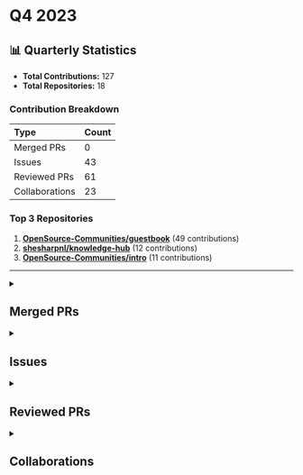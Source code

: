 # Q4 2023

## 📊 Quarterly Statistics

* **Total Contributions:** 127
* **Total Repositories:** 18

### Contribution Breakdown

| Type | Count |
| :--- | :--- |
| Merged PRs | 0 |
| Issues | 43 |
| Reviewed PRs | 61 |
| Collaborations | 23 |

### Top 3 Repositories

1. [**OpenSource-Communities/guestbook**](https://github.com/OpenSource-Communities/guestbook) (49 contributions)
2. [**shesharpnl/knowledge-hub**](https://github.com/shesharpnl/knowledge-hub) (12 contributions)
3. [**OpenSource-Communities/intro**](https://github.com/OpenSource-Communities/intro) (11 contributions)

---

<details>
 <summary><h2>Merged PRs</h2></summary>
No contribution in this quarter.
</details>

<details>
 <summary><h2>Issues</h2></summary>
<table style='width:100%; table-layout:fixed;'>
  <thead>
    <tr>
      <th style='width:5%;'>No.</th>
      <th style='width:25%;'>Project Name</th>
      <th style='width:35%;'>Title</th>
      <th style='width:15%;'>Created At</th>
      <th style='width:15%;'>Closed At</th>
      <th style='width:10%;'>Closing Period</th>
    </tr>
  </thead>
  <tbody>
    <tr>
      <td>1.</td>
      <td>nickytonline/astro-partykit-starter</td>
      <td><a href='https://github.com/nickytonline/astro-partykit-starter/issues/14'>docs: Comment out instructions and add heading 2 to the issue form templates</a></td>
      <td>2023-12-31</td>
      <td>2023-12-31</td>
      <td>0 days</td>
    </tr>
    <tr>
      <td>2.</td>
      <td>nickytonline/astro-partykit-starter</td>
      <td><a href='https://github.com/nickytonline/astro-partykit-starter/issues/13'>Bug: Delete `CR` eslint(prettier/prettier) error</a></td>
      <td>2023-12-31</td>
      <td>N/A</td>
      <td>Open</td>
    </tr>
    <tr>
      <td>3.</td>
      <td>open-sauced/app</td>
      <td><a href='https://github.com/open-sauced/app/issues/2408'>Bug: Reaction icons are closing right away when clicking the smiley button on the highlight card mode</a></td>
      <td>2023-12-28</td>
      <td>2024-01-03</td>
      <td>6 days</td>
    </tr>
    <tr>
      <td>4.</td>
      <td>open-sauced/maintainer-intro-course</td>
      <td><a href='https://github.com/open-sauced/maintainer-intro-course/issues/24'>Docs: Remove "Using Markdown for This Project" section in Contributing Guide</a></td>
      <td>2023-12-28</td>
      <td>N/A</td>
      <td>Open</td>
    </tr>
    <tr>
      <td>5.</td>
      <td>open-sauced/maintainer-intro-course</td>
      <td><a href='https://github.com/open-sauced/maintainer-intro-course/issues/23'>Docs: Update translating section to maintainer intro course in the Contributing Guide </a></td>
      <td>2023-12-28</td>
      <td>2024-01-02</td>
      <td>5 days</td>
    </tr>
    <tr>
      <td>6.</td>
      <td>open-sauced/maintainer-intro-course</td>
      <td><a href='https://github.com/open-sauced/maintainer-intro-course/issues/22'>Docs: Remove steps related to chapter numbers</a></td>
      <td>2023-12-28</td>
      <td>2024-01-10</td>
      <td>13 days</td>
    </tr>
    <tr>
      <td>7.</td>
      <td>Virtual-Coffee/virtualcoffee.io</td>
      <td><a href='https://github.com/Virtual-Coffee/virtualcoffee.io/issues/1103'>docs: Add new monthly challenge: New Year, New Goals</a></td>
      <td>2023-12-26</td>
      <td>2024-01-02</td>
      <td>7 days</td>
    </tr>
    <tr>
      <td>8.</td>
      <td>OpenSource-Communities/guestbook</td>
      <td><a href='https://github.com/OpenSource-Communities/guestbook/issues/201'>docs: Make adjustments to`CONTRIBUTING.md`</a></td>
      <td>2023-12-20</td>
      <td>2024-01-04</td>
      <td>15 days</td>
    </tr>
    <tr>
      <td>9.</td>
      <td>OpenSource-Communities/intro</td>
      <td><a href='https://github.com/OpenSource-Communities/intro/issues/101'>docs: Remove topics list from the "How to Contribute to Open Source" section </a></td>
      <td>2023-12-20</td>
      <td>2023-12-21</td>
      <td>0 days</td>
    </tr>
    <tr>
      <td>10.</td>
      <td>OpenSource-Communities/guestbook</td>
      <td><a href='https://github.com/OpenSource-Communities/guestbook/issues/198'>docs: Add screenshot requirement to PR template</a></td>
      <td>2023-12-19</td>
      <td>2023-12-20</td>
      <td>1 days</td>
    </tr>
    <tr>
      <td>11.</td>
      <td>open-sauced/ai</td>
      <td><a href='https://github.com/open-sauced/ai/issues/300'>Bug: Can't run `npm run push` to commit changes</a></td>
      <td>2023-12-18</td>
      <td>N/A</td>
      <td>Open</td>
    </tr>
    <tr>
      <td>12.</td>
      <td>open-sauced/ai</td>
      <td><a href='https://github.com/open-sauced/ai/issues/299'>Bug: Lint error: Expected linebreaks to be 'LF' but found 'CRLF'</a></td>
      <td>2023-12-18</td>
      <td>2024-01-12</td>
      <td>25 days</td>
    </tr>
    <tr>
      <td>13.</td>
      <td>open-sauced/ai</td>
      <td><a href='https://github.com/open-sauced/ai/issues/297'>fix: Add correct path to the usage guide on README and Docs in the extension, and update "Contributing" and "Community" sections in README</a></td>
      <td>2023-12-17</td>
      <td>2024-01-12</td>
      <td>26 days</td>
    </tr>
    <tr>
      <td>14.</td>
      <td>OpenSource-Communities/intro</td>
      <td><a href='https://github.com/OpenSource-Communities/intro/issues/99'>docs: Replace the content in "Let's Get Practical" and "Merge Conflicts" sections with the "Getting Started" and "Update Branch & Resolve Conflicts" sections of `guestbook` repo</a></td>
      <td>2023-12-15</td>
      <td>2023-12-22</td>
      <td>7 days</td>
    </tr>
    <tr>
      <td>15.</td>
      <td>OpenSource-Communities/guestbook</td>
      <td><a href='https://github.com/OpenSource-Communities/guestbook/issues/197'>docs: Move the content of "Getting Started" and "Update Branch & Resolve Conflicts" sections to Intro to Open Source course </a></td>
      <td>2023-12-15</td>
      <td>2023-12-23</td>
      <td>8 days</td>
    </tr>
    <tr>
      <td>16.</td>
      <td>open-sauced/app</td>
      <td><a href='https://github.com/open-sauced/app/issues/2335'>Bug: Long repos' name are partially stack at the back of another name when searching with the search input in the Explore tab </a></td>
      <td>2023-12-13</td>
      <td>2024-04-05</td>
      <td>114 days</td>
    </tr>
    <tr>
      <td>17.</td>
      <td>open-sauced/ai</td>
      <td><a href='https://github.com/open-sauced/ai/issues/294'>Bug: OpenSauced orange button doesn't appear on the PR form </a></td>
      <td>2023-12-07</td>
      <td>N/A</td>
      <td>Open</td>
    </tr>
    <tr>
      <td>18.</td>
      <td>open-sauced/ai</td>
      <td><a href='https://github.com/open-sauced/ai/issues/293'>Bug: Can't generate refactor, test, and explanation code when clicking the OpenSauced orange button </a></td>
      <td>2023-12-07</td>
      <td>N/A</td>
      <td>Open</td>
    </tr>
    <tr>
      <td>19.</td>
      <td>Virtual-Coffee/virtualcoffee.io</td>
      <td><a href='https://github.com/Virtual-Coffee/virtualcoffee.io/issues/1095'>Add December 2023 newsletter to the website</a></td>
      <td>2023-12-06</td>
      <td>2023-12-12</td>
      <td>6 days</td>
    </tr>
    <tr>
      <td>20.</td>
      <td>Virtual-Coffee/virtualcoffee.io</td>
      <td><a href='https://github.com/Virtual-Coffee/virtualcoffee.io/issues/1092'>Add December 2023 Monthly Challenge</a></td>
      <td>2023-11-30</td>
      <td>2023-12-01</td>
      <td>1 days</td>
    </tr>
    <tr>
      <td>21.</td>
      <td>open-sauced/hot</td>
      <td><a href='https://github.com/open-sauced/hot/issues/499'>Bug: Auth on hot.opensauced.pizza is not working</a></td>
      <td>2023-11-26</td>
      <td>2023-11-27</td>
      <td>1 days</td>
    </tr>
    <tr>
      <td>22.</td>
      <td>open-sauced/app</td>
      <td><a href='https://github.com/open-sauced/app/issues/2203'>Bug: Dev card is not in full size (cut off) on preview</a></td>
      <td>2023-11-24</td>
      <td>2024-08-21</td>
      <td>271 days</td>
    </tr>
    <tr>
      <td>23.</td>
      <td>open-sauced/app</td>
      <td><a href='https://github.com/open-sauced/app/issues/2202'>feat: Add an underline to Repos text in a button</a></td>
      <td>2023-11-24</td>
      <td>N/A</td>
      <td>Open</td>
    </tr>
    <tr>
      <td>24.</td>
      <td>forem/forem</td>
      <td><a href='https://github.com/forem/forem/issues/20389'>Unable to Preview a Reply for a Comment Before Publishing it</a></td>
      <td>2023-11-23</td>
      <td>2024-05-16</td>
      <td>175 days</td>
    </tr>
    <tr>
      <td>25.</td>
      <td>open-sauced/app</td>
      <td><a href='https://github.com/open-sauced/app/issues/2166'>Bug: Navbar moves when clicking "Select a Filter" in the Insight Page's Reports tab</a></td>
      <td>2023-11-16</td>
      <td>2024-08-21</td>
      <td>279 days</td>
    </tr>
    <tr>
      <td>26.</td>
      <td>OpenSource-Communities/intro</td>
      <td><a href='https://github.com/OpenSource-Communities/intro/issues/96'>docs: Update "Formatting Your Highlight" Section</a></td>
      <td>2023-11-15</td>
      <td>2023-11-16</td>
      <td>0 days</td>
    </tr>
    <tr>
      <td>27.</td>
      <td>OpenSource-Communities/intro</td>
      <td><a href='https://github.com/OpenSource-Communities/intro/issues/93'>docs: Update README</a></td>
      <td>2023-11-10</td>
      <td>2023-11-13</td>
      <td>3 days</td>
    </tr>
    <tr>
      <td>28.</td>
      <td>OpenSource-Communities/intro</td>
      <td><a href='https://github.com/OpenSource-Communities/intro/issues/91'>docs: Move chapter "Understanding Merge Conflicts"</a></td>
      <td>2023-11-08</td>
      <td>2023-11-16</td>
      <td>8 days</td>
    </tr>
    <tr>
      <td>29.</td>
      <td>Virtual-Coffee/virtualcoffee.io</td>
      <td><a href='https://github.com/Virtual-Coffee/virtualcoffee.io/issues/1083'>Add November 2023 newsletter to the website</a></td>
      <td>2023-11-08</td>
      <td>2023-11-09</td>
      <td>1 days</td>
    </tr>
    <tr>
      <td>30.</td>
      <td>OpenSource-Communities/intro</td>
      <td><a href='https://github.com/OpenSource-Communities/intro/issues/87'>docs: Fix and Improve `CONTRIBUTING.md` and `i18n-guidelines.md`</a></td>
      <td>2023-11-07</td>
      <td>2023-11-16</td>
      <td>9 days</td>
    </tr>
    <tr>
      <td>31.</td>
      <td>OpenSource-Communities/guestbook</td>
      <td><a href='https://github.com/OpenSource-Communities/guestbook/issues/171'>docs: Add extra instruction for manual entry and improve README</a></td>
      <td>2023-11-05</td>
      <td>2023-11-06</td>
      <td>1 days</td>
    </tr>
    <tr>
      <td>32.</td>
      <td>OpenSource-Communities/pizza-verse</td>
      <td><a href='https://github.com/OpenSource-Communities/pizza-verse/issues/61'>Feature: Add a PR template</a></td>
      <td>2023-11-05</td>
      <td>2023-11-06</td>
      <td>1 days</td>
    </tr>
    <tr>
      <td>33.</td>
      <td>OpenSource-Communities/guestbook</td>
      <td><a href='https://github.com/OpenSource-Communities/guestbook/issues/169'>Feature: Add a PR Template</a></td>
      <td>2023-11-05</td>
      <td>2023-11-06</td>
      <td>1 days</td>
    </tr>
    <tr>
      <td>34.</td>
      <td>shesharpnl/knowledge-hub</td>
      <td><a href='https://github.com/shesharpnl/knowledge-hub/issues/44'>Add Socials to this Repository</a></td>
      <td>2023-10-22</td>
      <td>N/A</td>
      <td>Open</td>
    </tr>
    <tr>
      <td>35.</td>
      <td>shesharpnl/knowledge-hub</td>
      <td><a href='https://github.com/shesharpnl/knowledge-hub/issues/39'>Add Resources to this Repository</a></td>
      <td>2023-10-22</td>
      <td>N/A</td>
      <td>Open</td>
    </tr>
    <tr>
      <td>36.</td>
      <td>OpenSource-Communities/guestbook</td>
      <td><a href='https://github.com/OpenSource-Communities/guestbook/issues/149'>Bug: Step Typo in Step 7 of the Getting Started Section</a></td>
      <td>2023-10-22</td>
      <td>2023-10-22</td>
      <td>0 days</td>
    </tr>
    <tr>
      <td>37.</td>
      <td>shesharpnl/knowledge-hub</td>
      <td><a href='https://github.com/shesharpnl/knowledge-hub/issues/33'>Fix the Table of Content on the README</a></td>
      <td>2023-10-20</td>
      <td>2023-10-20</td>
      <td>0 days</td>
    </tr>
    <tr>
      <td>38.</td>
      <td>open-sauced/app</td>
      <td><a href='https://github.com/open-sauced/app/issues/1896'>Bug: The Three Dots at the Highlight Card Immediately Close on Click </a></td>
      <td>2023-10-13</td>
      <td>2023-11-02</td>
      <td>20 days</td>
    </tr>
    <tr>
      <td>39.</td>
      <td>OpenSource-Communities/guestbook</td>
      <td><a href='https://github.com/OpenSource-Communities/guestbook/issues/118'>Feature: Add a Resolve Merge Conflicts section on README</a></td>
      <td>2023-10-09</td>
      <td>2023-10-20</td>
      <td>11 days</td>
    </tr>
    <tr>
      <td>40.</td>
      <td>OpenSource-Communities/intro</td>
      <td><a href='https://github.com/OpenSource-Communities/intro/issues/58'>Bug: Broken links from missing files on README and on the site</a></td>
      <td>2023-10-05</td>
      <td>2023-10-10</td>
      <td>5 days</td>
    </tr>
    <tr>
      <td>41.</td>
      <td>Virtual-Coffee/VC-Community-Docs</td>
      <td><a href='https://github.com/Virtual-Coffee/VC-Community-Docs/issues/324'>docs: Improve Monthly Challenge Team Documentation</a></td>
      <td>2023-10-04</td>
      <td>2024-12-12</td>
      <td>434 days</td>
    </tr>
    <tr>
      <td>42.</td>
      <td>Virtual-Coffee/virtualcoffee.io</td>
      <td><a href='https://github.com/Virtual-Coffee/virtualcoffee.io/issues/1018'>Add October 2023 newsletter to the website</a></td>
      <td>2023-10-03</td>
      <td>2023-10-04</td>
      <td>1 days</td>
    </tr>
    <tr>
      <td>43.</td>
      <td>shesharpnl/.github</td>
      <td><a href='https://github.com/shesharpnl/.github/issues/4'>feat: Comment Out Instructions in the Issue Templates</a></td>
      <td>2023-10-02</td>
      <td>2023-10-02</td>
      <td>1 days</td>
    </tr>
  </tbody>
</table>
</details>

<details>
 <summary><h2>Reviewed PRs</h2></summary>
<table style='width:100%; table-layout:fixed;'>
  <thead>
    <tr>
      <th style='width:5%;'>No.</th>
      <th style='width:15%;'>Project Name</th>
      <th style='width:25%;'>Title</th>
      <th style='width:10%;'>Created At</th>
      <th style='width:10%;'>Reviewed At</th>
      <th style='width:10%;'>My First Review</th>
      <th style='width:10%;'>Time to First Review</th>
      <th style='width:15%;'>My First Review Period</th>
    </tr>
  </thead>
  <tbody>
    <tr>
      <td>1.</td>
      <td>nickytonline/astro-partykit-starter</td>
      <td><a href='https://github.com/nickytonline/astro-partykit-starter/pull/8'>Bug Fix: The default username if none is specified is incorrect. </a></td>
      <td>2023-12-28</td>
      <td>2023-12-29</td>
      <td>2023-12-29</td>
      <td>0 days</td>
      <td>0 days</td>
    </tr>
    <tr>
      <td>2.</td>
      <td>OpenSource-Communities/guestbook</td>
      <td><a href='https://github.com/OpenSource-Communities/guestbook/pull/204'>fix: reformat template</a></td>
      <td>2023-12-22</td>
      <td>2023-12-22</td>
      <td>2023-12-22</td>
      <td>0 days</td>
      <td>0 days</td>
    </tr>
    <tr>
      <td>3.</td>
      <td>OpenSource-Communities/guestbook</td>
      <td><a href='https://github.com/OpenSource-Communities/guestbook/pull/180'>Brandon added as a contributor</a></td>
      <td>2023-11-12</td>
      <td>2023-11-14</td>
      <td>2023-11-14</td>
      <td>2 days</td>
      <td>2 days</td>
    </tr>
    <tr>
      <td>4.</td>
      <td>OpenSource-Communities/guestbook</td>
      <td><a href='https://github.com/OpenSource-Communities/guestbook/pull/199'>docs: add screenshot requirement to PR template</a></td>
      <td>2023-12-20</td>
      <td>2023-12-20</td>
      <td>2023-12-20</td>
      <td>0 days</td>
      <td>0 days</td>
    </tr>
    <tr>
      <td>5.</td>
      <td>OpenSource-Communities/guestbook</td>
      <td><a href='https://github.com/OpenSource-Communities/guestbook/pull/192'>Added Chase Corbitt to guestbook</a></td>
      <td>2023-12-13</td>
      <td>2023-12-14</td>
      <td>2023-12-14</td>
      <td>1 days</td>
      <td>1 days</td>
    </tr>
    <tr>
      <td>6.</td>
      <td>open-sauced/docs</td>
      <td><a href='https://github.com/open-sauced/docs/pull/232'>fix: simplified the merge conflicts section</a></td>
      <td>2023-12-10</td>
      <td>2023-12-10</td>
      <td>2023-12-10</td>
      <td>0 days</td>
      <td>0 days</td>
    </tr>
    <tr>
      <td>7.</td>
      <td>open-sauced/docs</td>
      <td><a href='https://github.com/open-sauced/docs/pull/231'>fix: remove storybook id from sidebar file</a></td>
      <td>2023-12-09</td>
      <td>2023-12-10</td>
      <td>2023-12-10</td>
      <td>1 days</td>
      <td>1 days</td>
    </tr>
    <tr>
      <td>8.</td>
      <td>OpenSource-Communities/guestbook</td>
      <td><a href='https://github.com/OpenSource-Communities/guestbook/pull/189'>Feature/add profile kishore rajkumar</a></td>
      <td>2023-12-06</td>
      <td>2023-12-08</td>
      <td>2023-12-08</td>
      <td>2 days</td>
      <td>2 days</td>
    </tr>
    <tr>
      <td>9.</td>
      <td>open-sauced/docs</td>
      <td><a href='https://github.com/open-sauced/docs/pull/221'>feat: adding job seekers guide</a></td>
      <td>2023-12-05</td>
      <td>2023-12-05</td>
      <td>2023-12-05</td>
      <td>0 days</td>
      <td>0 days</td>
    </tr>
    <tr>
      <td>10.</td>
      <td>open-sauced/docs</td>
      <td><a href='https://github.com/open-sauced/docs/pull/212'>feat: adds glossary </a></td>
      <td>2023-11-23</td>
      <td>2023-11-23</td>
      <td>2023-11-23</td>
      <td>0 days</td>
      <td>0 days</td>
    </tr>
    <tr>
      <td>11.</td>
      <td>open-sauced/docs</td>
      <td><a href='https://github.com/open-sauced/docs/pull/211'>feat: adds glossary </a></td>
      <td>2023-11-20</td>
      <td>2023-11-21</td>
      <td>2023-11-21</td>
      <td>0 days</td>
      <td>1 days</td>
    </tr>
    <tr>
      <td>12.</td>
      <td>OpenSource-Communities/guestbook</td>
      <td><a href='https://github.com/OpenSource-Communities/guestbook/pull/185'>Add Ignace as a contributor</a></td>
      <td>2023-11-20</td>
      <td>2023-11-20</td>
      <td>2023-11-20</td>
      <td>0 days</td>
      <td>0 days</td>
    </tr>
    <tr>
      <td>13.</td>
      <td>open-sauced/docs</td>
      <td><a href='https://github.com/open-sauced/docs/pull/205'>feat: Add maintainers guide section</a></td>
      <td>2023-11-10</td>
      <td>2023-11-15</td>
      <td>2023-11-15</td>
      <td>5 days</td>
      <td>5 days</td>
    </tr>
    <tr>
      <td>14.</td>
      <td>OpenSource-Communities/intro</td>
      <td><a href='https://github.com/OpenSource-Communities/intro/pull/92'>docs: Move chapter "Understanding Merge Conflicts" to Let's Contribute section</a></td>
      <td>2023-11-10</td>
      <td>2023-11-10</td>
      <td>2023-11-10</td>
      <td>0 days</td>
      <td>0 days</td>
    </tr>
    <tr>
      <td>15.</td>
      <td>OpenSource-Communities/guestbook</td>
      <td><a href='https://github.com/OpenSource-Communities/guestbook/pull/181'>feat: add explanation about commit message in the README</a></td>
      <td>2023-11-14</td>
      <td>2023-11-14</td>
      <td>2023-11-14</td>
      <td>0 days</td>
      <td>0 days</td>
    </tr>
    <tr>
      <td>16.</td>
      <td>OpenSource-Communities/guestbook</td>
      <td><a href='https://github.com/OpenSource-Communities/guestbook/pull/177'>git add and git commit fix</a></td>
      <td>2023-11-09</td>
      <td>2023-11-10</td>
      <td>2023-11-10</td>
      <td>0 days</td>
      <td>0 days</td>
    </tr>
    <tr>
      <td>17.</td>
      <td>OpenSource-Communities/guestbook</td>
      <td><a href='https://github.com/OpenSource-Communities/guestbook/pull/178'>docs: add @peachjelly13 as a contributor</a></td>
      <td>2023-11-10</td>
      <td>2023-11-10</td>
      <td>2023-11-10</td>
      <td>0 days</td>
      <td>0 days</td>
    </tr>
    <tr>
      <td>18.</td>
      <td>OpenSource-Communities/guestbook</td>
      <td><a href='https://github.com/OpenSource-Communities/guestbook/pull/174'>Chore: Added myself as a contributor</a></td>
      <td>2023-11-08</td>
      <td>2023-11-09</td>
      <td>2023-11-09</td>
      <td>1 days</td>
      <td>1 days</td>
    </tr>
    <tr>
      <td>19.</td>
      <td>OpenSource-Communities/guestbook</td>
      <td><a href='https://github.com/OpenSource-Communities/guestbook/pull/176'>feat: Add victor-villca as a contributor</a></td>
      <td>2023-11-09</td>
      <td>2023-11-10</td>
      <td>2023-11-10</td>
      <td>0 days</td>
      <td>0 days</td>
    </tr>
    <tr>
      <td>20.</td>
      <td>OpenSource-Communities/guestbook</td>
      <td><a href='https://github.com/OpenSource-Communities/guestbook/pull/175'> Add TejsinghDhaosriya as a contributor</a></td>
      <td>2023-11-09</td>
      <td>2023-11-09</td>
      <td>2023-11-09</td>
      <td>0 days</td>
      <td>0 days</td>
    </tr>
    <tr>
      <td>21.</td>
      <td>OpenSource-Communities/pizza-verse</td>
      <td><a href='https://github.com/OpenSource-Communities/pizza-verse/pull/60'>Feature: New Pizza Trivia Added</a></td>
      <td>2023-11-04</td>
      <td>2023-11-05</td>
      <td>2023-11-05</td>
      <td>1 days</td>
      <td>1 days</td>
    </tr>
    <tr>
      <td>22.</td>
      <td>OpenSource-Communities/pizza-verse</td>
      <td><a href='https://github.com/OpenSource-Communities/pizza-verse/pull/59'>feat: Add Pizza fact.</a></td>
      <td>2023-11-03</td>
      <td>2023-11-04</td>
      <td>2023-11-05</td>
      <td>1 days</td>
      <td>2 days</td>
    </tr>
    <tr>
      <td>23.</td>
      <td>OpenSource-Communities/guestbook</td>
      <td><a href='https://github.com/OpenSource-Communities/guestbook/pull/168'>docs: add @Ken-Musau as a contributor</a></td>
      <td>2023-11-04</td>
      <td>2023-11-05</td>
      <td>2023-11-05</td>
      <td>1 days</td>
      <td>1 days</td>
    </tr>
    <tr>
      <td>24.</td>
      <td>OpenSource-Communities/pizza-verse</td>
      <td><a href='https://github.com/OpenSource-Communities/pizza-verse/pull/58'>Feature/add pizza fact</a></td>
      <td>2023-11-02</td>
      <td>2023-11-02</td>
      <td>2023-11-03</td>
      <td>0 days</td>
      <td>1 days</td>
    </tr>
    <tr>
      <td>25.</td>
      <td>OpenSource-Communities/guestbook</td>
      <td><a href='https://github.com/OpenSource-Communities/guestbook/pull/99'>docs: add @Kamari93 as a contributor</a></td>
      <td>2023-09-26</td>
      <td>2023-09-28</td>
      <td>2023-10-30</td>
      <td>3 days</td>
      <td>35 days</td>
    </tr>
    <tr>
      <td>26.</td>
      <td>OpenSource-Communities/guestbook</td>
      <td><a href='https://github.com/OpenSource-Communities/guestbook/pull/164'>fix: Remove duplicate word as a contributor</a></td>
      <td>2023-10-30</td>
      <td>2023-10-30</td>
      <td>2023-10-30</td>
      <td>0 days</td>
      <td>0 days</td>
    </tr>
    <tr>
      <td>27.</td>
      <td>OpenSource-Communities/guestbook</td>
      <td><a href='https://github.com/OpenSource-Communities/guestbook/pull/161'>docs: Add @vaibhav3022 to the guestbook</a></td>
      <td>2023-10-27</td>
      <td>2023-10-28</td>
      <td>2023-10-28</td>
      <td>1 days</td>
      <td>1 days</td>
    </tr>
    <tr>
      <td>28.</td>
      <td>OpenSource-Communities/guestbook</td>
      <td><a href='https://github.com/OpenSource-Communities/guestbook/pull/162'>Add solenessa as a contributor</a></td>
      <td>2023-10-29</td>
      <td>2023-10-29</td>
      <td>2023-10-29</td>
      <td>1 days</td>
      <td>1 days</td>
    </tr>
    <tr>
      <td>29.</td>
      <td>OpenSource-Communities/intro</td>
      <td><a href='https://github.com/OpenSource-Communities/intro/pull/75'>feat: add "Edit this Page" link</a></td>
      <td>2023-10-15</td>
      <td>2023-10-18</td>
      <td>2023-10-30</td>
      <td>3 days</td>
      <td>15 days</td>
    </tr>
    <tr>
      <td>30.</td>
      <td>OpenSource-Communities/guestbook</td>
      <td><a href='https://github.com/OpenSource-Communities/guestbook/pull/154'>feat: add adiazt01 as a contributor</a></td>
      <td>2023-10-25</td>
      <td>2023-10-30</td>
      <td>2023-10-30</td>
      <td>5 days</td>
      <td>5 days</td>
    </tr>
    <tr>
      <td>31.</td>
      <td>OpenSource-Communities/guestbook</td>
      <td><a href='https://github.com/OpenSource-Communities/guestbook/pull/107'>docs: add @Pal-Sandeep as a contributor</a></td>
      <td>2023-10-01</td>
      <td>2023-10-30</td>
      <td>2023-10-30</td>
      <td>29 days</td>
      <td>29 days</td>
    </tr>
    <tr>
      <td>32.</td>
      <td>OpenSource-Communities/guestbook</td>
      <td><a href='https://github.com/OpenSource-Communities/guestbook/pull/102'>docs: Add @Sadeedpv to the guestbook</a></td>
      <td>2023-09-27</td>
      <td>2023-09-27</td>
      <td>2023-10-30</td>
      <td>0 days</td>
      <td>33 days</td>
    </tr>
    <tr>
      <td>33.</td>
      <td>OpenSource-Communities/guestbook</td>
      <td><a href='https://github.com/OpenSource-Communities/guestbook/pull/65'>Add Ezzywealth to contributions list</a></td>
      <td>2023-07-31</td>
      <td>2023-10-30</td>
      <td>2023-10-30</td>
      <td>91 days</td>
      <td>91 days</td>
    </tr>
    <tr>
      <td>34.</td>
      <td>OpenSource-Communities/guestbook</td>
      <td><a href='https://github.com/OpenSource-Communities/guestbook/pull/163'>Update intro_course_contributor.yml</a></td>
      <td>2023-10-30</td>
      <td>2023-10-30</td>
      <td>2023-10-30</td>
      <td>0 days</td>
      <td>0 days</td>
    </tr>
    <tr>
      <td>35.</td>
      <td>OpenSource-Communities/guestbook</td>
      <td><a href='https://github.com/OpenSource-Communities/guestbook/pull/97'>docs: add @izazw as a contributor</a></td>
      <td>2023-09-25</td>
      <td>2023-09-29</td>
      <td>2023-10-30</td>
      <td>4 days</td>
      <td>35 days</td>
    </tr>
    <tr>
      <td>36.</td>
      <td>OpenSource-Communities/guestbook</td>
      <td><a href='https://github.com/OpenSource-Communities/guestbook/pull/90'>docs: add @Msrimpson as a contributor</a></td>
      <td>2023-09-21</td>
      <td>2023-09-27</td>
      <td>2023-10-30</td>
      <td>7 days</td>
      <td>40 days</td>
    </tr>
    <tr>
      <td>37.</td>
      <td>OpenSource-Communities/guestbook</td>
      <td><a href='https://github.com/OpenSource-Communities/guestbook/pull/84'>docs: add @tpham20908 as a contributor</a></td>
      <td>2023-09-12</td>
      <td>2023-10-30</td>
      <td>2023-10-30</td>
      <td>48 days</td>
      <td>48 days</td>
    </tr>
    <tr>
      <td>38.</td>
      <td>OpenSource-Communities/guestbook</td>
      <td><a href='https://github.com/OpenSource-Communities/guestbook/pull/51'>Add safacade009</a></td>
      <td>2023-07-26</td>
      <td>2023-10-03</td>
      <td>2023-10-30</td>
      <td>69 days</td>
      <td>96 days</td>
    </tr>
    <tr>
      <td>39.</td>
      <td>shesharpnl/knowledge-hub</td>
      <td><a href='https://github.com/shesharpnl/knowledge-hub/pull/47'>added 2 css resources</a></td>
      <td>2023-10-28</td>
      <td>2023-10-28</td>
      <td>2023-10-28</td>
      <td>0 days</td>
      <td>0 days</td>
    </tr>
    <tr>
      <td>40.</td>
      <td>OpenSource-Communities/guestbook</td>
      <td><a href='https://github.com/OpenSource-Communities/guestbook/pull/159'>fix: removing the "t" in the first heading</a></td>
      <td>2023-10-26</td>
      <td>2023-10-26</td>
      <td>2023-10-26</td>
      <td>0 days</td>
      <td>0 days</td>
    </tr>
    <tr>
      <td>41.</td>
      <td>Virtual-Coffee/podcast-transcripts</td>
      <td><a href='https://github.com/Virtual-Coffee/podcast-transcripts/pull/110'>4 7 transscript</a></td>
      <td>2023-10-22</td>
      <td>2023-10-23</td>
      <td>2023-10-23</td>
      <td>1 days</td>
      <td>1 days</td>
    </tr>
    <tr>
      <td>42.</td>
      <td>OpenSource-Communities/guestbook</td>
      <td><a href='https://github.com/OpenSource-Communities/guestbook/pull/153'>twister904 committed</a></td>
      <td>2023-10-24</td>
      <td>2023-10-24</td>
      <td>2023-10-24</td>
      <td>0 days</td>
      <td>0 days</td>
    </tr>
    <tr>
      <td>43.</td>
      <td>shesharpnl/knowledge-hub</td>
      <td><a href='https://github.com/shesharpnl/knowledge-hub/pull/45'>Create frontend-development.md</a></td>
      <td>2023-10-22</td>
      <td>2023-10-22</td>
      <td>2023-10-22</td>
      <td>0 days</td>
      <td>0 days</td>
    </tr>
    <tr>
      <td>44.</td>
      <td>OpenSource-Communities/guestbook</td>
      <td><a href='https://github.com/OpenSource-Communities/guestbook/pull/145'>docs: add @unpervertedkid as a contributor</a></td>
      <td>2023-10-21</td>
      <td>2023-10-22</td>
      <td>2023-10-22</td>
      <td>1 days</td>
      <td>1 days</td>
    </tr>
    <tr>
      <td>45.</td>
      <td>shesharpnl/knowledge-hub</td>
      <td><a href='https://github.com/shesharpnl/knowledge-hub/pull/40'>Doc : added scholarships resources</a></td>
      <td>2023-10-22</td>
      <td>2023-10-22</td>
      <td>2023-10-22</td>
      <td>0 days</td>
      <td>0 days</td>
    </tr>
    <tr>
      <td>46.</td>
      <td>shesharpnl/knowledge-hub</td>
      <td><a href='https://github.com/shesharpnl/knowledge-hub/pull/41'>added socials handles </a></td>
      <td>2023-10-22</td>
      <td>2023-10-22</td>
      <td>2023-10-22</td>
      <td>0 days</td>
      <td>0 days</td>
    </tr>
    <tr>
      <td>47.</td>
      <td>OpenSource-Communities/guestbook</td>
      <td><a href='https://github.com/OpenSource-Communities/guestbook/pull/151'>Fix: Step Typo in the Getting Started Section on README</a></td>
      <td>2023-10-22</td>
      <td>2023-10-22</td>
      <td>2023-10-22</td>
      <td>0 days</td>
      <td>0 days</td>
    </tr>
    <tr>
      <td>48.</td>
      <td>shesharpnl/knowledge-hub</td>
      <td><a href='https://github.com/shesharpnl/knowledge-hub/pull/38'>Added Coursera Financial Aid Application repository as a submodule"</a></td>
      <td>2023-10-22</td>
      <td>2023-10-22</td>
      <td>2023-10-22</td>
      <td>0 days</td>
      <td>0 days</td>
    </tr>
    <tr>
      <td>49.</td>
      <td>OpenSource-Communities/guestbook</td>
      <td><a href='https://github.com/OpenSource-Communities/guestbook/pull/148'>docs: add @Sunny-unik as a contributor</a></td>
      <td>2023-10-22</td>
      <td>2023-10-22</td>
      <td>2023-10-22</td>
      <td>0 days</td>
      <td>0 days</td>
    </tr>
    <tr>
      <td>50.</td>
      <td>OpenSource-Communities/guestbook</td>
      <td><a href='https://github.com/OpenSource-Communities/guestbook/pull/147'>docs: add @Emmarie-Ahtunan as a contributor</a></td>
      <td>2023-10-21</td>
      <td>2023-10-22</td>
      <td>2023-10-22</td>
      <td>0 days</td>
      <td>0 days</td>
    </tr>
    <tr>
      <td>51.</td>
      <td>OpenSource-Communities/guestbook</td>
      <td><a href='https://github.com/OpenSource-Communities/guestbook/pull/146'>docs: add @codelikeagirl29 as a contributor</a></td>
      <td>2023-10-21</td>
      <td>2023-10-22</td>
      <td>2023-10-22</td>
      <td>1 days</td>
      <td>1 days</td>
    </tr>
    <tr>
      <td>52.</td>
      <td>OpenSource-Communities/guestbook</td>
      <td><a href='https://github.com/OpenSource-Communities/guestbook/pull/121'>docs: add @VirginieLemaire as a contributor</a></td>
      <td>2023-10-11</td>
      <td>2023-10-12</td>
      <td>2023-10-16</td>
      <td>1 days</td>
      <td>5 days</td>
    </tr>
    <tr>
      <td>53.</td>
      <td>OpenSource-Communities/guestbook</td>
      <td><a href='https://github.com/OpenSource-Communities/guestbook/pull/133'>feat: add CODEOWNERS file</a></td>
      <td>2023-10-16</td>
      <td>2023-10-16</td>
      <td>2023-10-16</td>
      <td>0 days</td>
      <td>0 days</td>
    </tr>
    <tr>
      <td>54.</td>
      <td>Virtual-Coffee/vc-preptember</td>
      <td><a href='https://github.com/Virtual-Coffee/vc-preptember/pull/32'>Adding repositories</a></td>
      <td>2023-10-12</td>
      <td>2023-10-12</td>
      <td>2023-10-12</td>
      <td>0 days</td>
      <td>0 days</td>
    </tr>
    <tr>
      <td>55.</td>
      <td>OpenSource-Communities/guestbook</td>
      <td><a href='https://github.com/OpenSource-Communities/guestbook/pull/120'>Tooba add name</a></td>
      <td>2023-10-11</td>
      <td>2023-10-11</td>
      <td>2023-10-11</td>
      <td>0 days</td>
      <td>0 days</td>
    </tr>
    <tr>
      <td>56.</td>
      <td>shesharpnl/knowledge-hub</td>
      <td><a href='https://github.com/shesharpnl/knowledge-hub/pull/31'>added semantic description to social.media page</a></td>
      <td>2023-10-08</td>
      <td>2023-10-09</td>
      <td>2023-10-09</td>
      <td>0 days</td>
      <td>1 days</td>
    </tr>
    <tr>
      <td>57.</td>
      <td>OpenSource-Communities/guestbook</td>
      <td><a href='https://github.com/OpenSource-Communities/guestbook/pull/119'>aboutme goobric third attempt</a></td>
      <td>2023-10-10</td>
      <td>2023-10-10</td>
      <td>2023-10-10</td>
      <td>0 days</td>
      <td>0 days</td>
    </tr>
    <tr>
      <td>58.</td>
      <td>OpenSource-Communities/guestbook</td>
      <td><a href='https://github.com/OpenSource-Communities/guestbook/pull/117'>Feature/obasoro kunle</a></td>
      <td>2023-10-07</td>
      <td>2023-10-08</td>
      <td>2023-10-08</td>
      <td>1 days</td>
      <td>1 days</td>
    </tr>
    <tr>
      <td>59.</td>
      <td>OpenSource-Communities/guestbook</td>
      <td><a href='https://github.com/OpenSource-Communities/guestbook/pull/110'>Feature/obasoro kunle</a></td>
      <td>2023-10-04</td>
      <td>2023-10-04</td>
      <td>2023-10-05</td>
      <td>0 days</td>
      <td>1 days</td>
    </tr>
    <tr>
      <td>60.</td>
      <td>shesharpnl/knowledge-hub</td>
      <td><a href='https://github.com/shesharpnl/knowledge-hub/pull/11'>docs: Support, Code of Conduct, Security, License</a></td>
      <td>2023-09-28</td>
      <td>2023-09-29</td>
      <td>2023-09-29</td>
      <td>0 days</td>
      <td>0 days</td>
    </tr>
    <tr>
      <td>61.</td>
      <td>shesharpnl/knowledge-hub</td>
      <td><a href='https://github.com/shesharpnl/knowledge-hub/pull/12'>move socials</a></td>
      <td>2023-10-02</td>
      <td>2023-10-02</td>
      <td>2023-10-02</td>
      <td>0 days</td>
      <td>0 days</td>
    </tr>
  </tbody>
</table>
</details>

<details>
 <summary><h2>Collaborations</h2></summary>
<table style='width:100%; table-layout:fixed;'>
  <thead>
    <tr>
      <th style='width:5%;'>No.</th>
      <th style='width:30%;'>Project Name</th>
      <th style='width:35%;'>Title</th>
      <th style='width:15%;'>Created At</th>
      <th style='width:15%;'>Commented At</th>
    </tr>
  </thead>
  <tbody>
    <tr>
      <td>1.</td>
      <td>nickytonline/astro-partykit-starter</td>
      <td><a href='https://github.com/nickytonline/astro-partykit-starter/issues/10'>chore: Add Partykit as part of the deployment.</a></td>
      <td>2023-12-31</td>
      <td>2023-12-31</td>
    </tr>
    <tr>
      <td>2.</td>
      <td>open-sauced/maintainer-intro-course</td>
      <td><a href='https://github.com/open-sauced/maintainer-intro-course/issues/20'>Docs: update chapter file names to consistent file format</a></td>
      <td>2023-12-27</td>
      <td>2023-12-28</td>
    </tr>
    <tr>
      <td>3.</td>
      <td>open-sauced/maintainer-intro-course</td>
      <td><a href='https://github.com/open-sauced/maintainer-intro-course/issues/19'>Bug: Fix broken link and incorrect command in the Contributing guide's Getting Started section </a></td>
      <td>2023-12-27</td>
      <td>2023-12-28</td>
    </tr>
    <tr>
      <td>4.</td>
      <td>nickytonline/astro-partykit-starter</td>
      <td><a href='https://github.com/nickytonline/astro-partykit-starter/issues/4'>Docs: Update the contributing guide with the take command.</a></td>
      <td>2023-12-26</td>
      <td>2023-12-26</td>
    </tr>
    <tr>
      <td>5.</td>
      <td>OpenSource-Communities/guestbook</td>
      <td><a href='https://github.com/OpenSource-Communities/guestbook/issues/195'>Feature:  Add a section on how to solve Merge Conflicts to Contributing Guide</a></td>
      <td>2023-12-14</td>
      <td>2023-12-14</td>
    </tr>
    <tr>
      <td>6.</td>
      <td>open-sauced/app</td>
      <td><a href='https://github.com/open-sauced/app/issues/2209'>Bug: Show more contributors isn't working</a></td>
      <td>2023-11-27</td>
      <td>2023-12-13</td>
    </tr>
    <tr>
      <td>7.</td>
      <td>open-sauced/maintainer-intro-course</td>
      <td><a href='https://github.com/open-sauced/maintainer-intro-course/issues/5'>feat: maintainer powerups</a></td>
      <td>2023-12-07</td>
      <td>2023-12-13</td>
    </tr>
    <tr>
      <td>8.</td>
      <td>open-sauced/docs</td>
      <td><a href='https://github.com/open-sauced/docs/issues/225'>feat: Update Storybook documentation.</a></td>
      <td>2023-12-06</td>
      <td>2023-12-08</td>
    </tr>
    <tr>
      <td>9.</td>
      <td>open-sauced/docs</td>
      <td><a href='https://github.com/open-sauced/docs/issues/226'>feat: Reorganize Section on contributing for clarity</a></td>
      <td>2023-12-06</td>
      <td>2023-12-06</td>
    </tr>
    <tr>
      <td>10.</td>
      <td>OpenSource-Communities/guestbook</td>
      <td><a href='https://github.com/OpenSource-Communities/guestbook/issues/179'>Feature: Add explanation to `git commit -am`</a></td>
      <td>2023-11-10</td>
      <td>2023-11-11</td>
    </tr>
    <tr>
      <td>11.</td>
      <td>OpenSource-Communities/intro</td>
      <td><a href='https://github.com/OpenSource-Communities/intro/issues/82'> Feature: Want to Add Docker Files</a></td>
      <td>2023-10-24</td>
      <td>2023-10-27</td>
    </tr>
    <tr>
      <td>12.</td>
      <td>OpenSource-Communities/guestbook</td>
      <td><a href='https://github.com/OpenSource-Communities/guestbook/issues/155'>Bug: Unknown contribution type error when trying to run the npm run contributors:add command</a></td>
      <td>2023-10-25</td>
      <td>2023-10-25</td>
    </tr>
    <tr>
      <td>13.</td>
      <td>OpenSource-Communities/pizza-verse</td>
      <td><a href='https://github.com/OpenSource-Communities/pizza-verse/issues/31'>Feature: Change in rules </a></td>
      <td>2023-10-09</td>
      <td>2023-10-24</td>
    </tr>
    <tr>
      <td>14.</td>
      <td>Virtual-Coffee/podcast-transcripts</td>
      <td><a href='https://github.com/Virtual-Coffee/podcast-transcripts/pull/111'>Cljarvis 4 7 transcript</a></td>
      <td>2023-10-23</td>
      <td>2023-10-24</td>
    </tr>
    <tr>
      <td>15.</td>
      <td>shesharpnl/hackathon-2023.react-js.base-example</td>
      <td><a href='https://github.com/shesharpnl/hackathon-2023.react-js.base-example/issues/10'>Add a background-color and some margin to the header</a></td>
      <td>2023-10-20</td>
      <td>2023-10-20</td>
    </tr>
    <tr>
      <td>16.</td>
      <td>open-sauced/app</td>
      <td><a href='https://github.com/open-sauced/app/issues/1954'>Feature: Add PR reviews to Highlights</a></td>
      <td>2023-10-19</td>
      <td>2023-10-20</td>
    </tr>
    <tr>
      <td>17.</td>
      <td>OpenSource-Communities/pizza-verse</td>
      <td><a href='https://github.com/OpenSource-Communities/pizza-verse/issues/41'>Bug: I have a question regarding table of contents of recipes ?</a></td>
      <td>2023-10-16</td>
      <td>2023-10-16</td>
    </tr>
    <tr>
      <td>18.</td>
      <td>Terieyenike/linktree</td>
      <td><a href='https://github.com/Terieyenike/linktree/issues/3'>Improve the documentation</a></td>
      <td>2023-10-03</td>
      <td>2023-10-15</td>
    </tr>
    <tr>
      <td>19.</td>
      <td>Virtual-Coffee/podcast-transcripts</td>
      <td><a href='https://github.com/Virtual-Coffee/podcast-transcripts/issues/52'>Improve episode transcription Season 4 Episode 7</a></td>
      <td>2022-10-04</td>
      <td>2023-10-12</td>
    </tr>
    <tr>
      <td>20.</td>
      <td>OpenSource-Communities/intro</td>
      <td><a href='https://github.com/OpenSource-Communities/intro/issues/60'>Alphabetize the glossary for ease of reference</a></td>
      <td>2023-10-06</td>
      <td>2023-10-11</td>
    </tr>
    <tr>
      <td>21.</td>
      <td>Virtual-Coffee/virtualcoffee.io</td>
      <td><a href='https://github.com/Virtual-Coffee/virtualcoffee.io/issues/823'>Peekaboo with the navigation bar</a></td>
      <td>2023-03-03</td>
      <td>2023-10-06</td>
    </tr>
    <tr>
      <td>22.</td>
      <td>shesharpnl/knowledge-hub</td>
      <td><a href='https://github.com/shesharpnl/knowledge-hub/issues/15'>New Open Source page</a></td>
      <td>2023-10-02</td>
      <td>2023-10-05</td>
    </tr>
    <tr>
      <td>23.</td>
      <td>shesharpnl/.github</td>
      <td><a href='https://github.com/shesharpnl/.github/issues/6'>Improve GitHub profile</a></td>
      <td>2023-10-02</td>
      <td>2023-10-02</td>
    </tr>
  </tbody>
</table>
</details>

